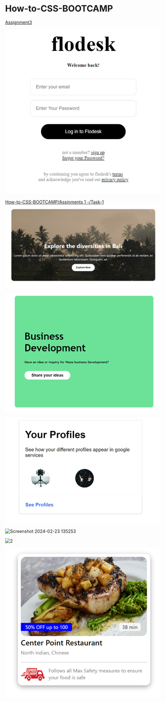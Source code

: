 # How-to-CSS-BOOTCAMP

[Assignment3](https://github.com/lalitpatil891/How-to-CSS-BOOTCAMP/tree/main/How-to-CSS-BOOTCAMP/Assignment%203)

![](https://github.com/lalitpatil891/How-to-CSS-BOOTCAMP/blob/main/How-to-CSS-BOOTCAMP/Assinments%201%20-/Task-4/Task-4.png?raw=true)

[](https://github.com/lalitpatil891/How-to-CSS-BOOTCAMP/blob/main/How-to-CSS-BOOTCAMP/Assinments%201%20-/Task-3/Task-3.png?raw=true)

[How-to-CSS-BOOTCAMP/Assinments 1 -/Task-1](https://github.com/lalitpatil891/How-to-CSS-BOOTCAMP/blob/main/How-to-CSS-BOOTCAMP/Assinments%201%20-/Task-1/Task-1.png)
![](https://github.com/lalitpatil891/How-to-CSS-BOOTCAMP/blob/main/How-to-CSS-BOOTCAMP/Assignment%202/Task-2/Task-2%20output.png?raw=true)

![](https://github.com/lalitpatil891/How-to-CSS-BOOTCAMP/blob/main/How-to-CSS-BOOTCAMP/Assinments%201%20-/Task-1/Task-1.png?raw=true)

![](https://github.com/lalitpatil891/How-to-CSS-BOOTCAMP/blob/main/How-to-CSS-BOOTCAMP/Assinments%201%20-/Task-2/Task-2.png?raw=true)

![Screenshot 2024-02-23 135253](https://github.com/lalitpatil891/How-to-CSS-BOOTCAMP/assets/114104065/2eeaf621-7db3-4639-9424-65cfa7312c80)

![2](https://github.com/lalitpatil891/How-to-CSS-BOOTCAMP/assets/114104065/41bffe2f-6b7c-44ad-a1b9-4fc4e6192a00)

![3](https://github.com/lalitpatil891/How-to-CSS-BOOTCAMP/blob/main/How-to-CSS-BOOTCAMP/Assignment%202/Task-1/Task-1%20output.png?raw=true)


